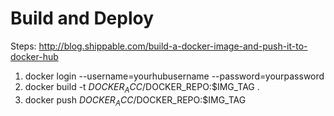 # Build and Deploy

Steps: http://blog.shippable.com/build-a-docker-image-and-push-it-to-docker-hub

1. docker login --username=yourhubusername --password=yourpassword
2. docker build -t $DOCKER_ACC/$DOCKER_REPO:$IMG_TAG .
3. docker push $DOCKER_ACC/$DOCKER_REPO:$IMG_TAG
